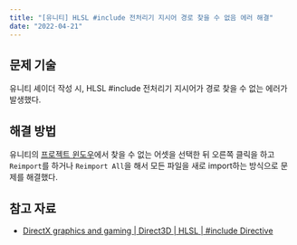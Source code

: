 ```yaml
---
title: "[유니티] HLSL #include 전처리기 지시어 경로 찾을 수 없음 에러 해결"
date: "2022-04-21"
---
```


## 문제 기술

유니티 셰이더 작성 시, HLSL #include 전처리기 지시어가 경로 찾을 수 없는 에러가 발생했다.

## 해결 방법

유니티의 [프로젝트 윈도우](https://docs.unity3d.com/Manual/ProjectView.html)에서 찾을 수 없는 어셋을 선택한 뒤 오른쪽 클릭을 하고 `Reimport`를 하거나 `Reimport All`을 해서 모든 파일을 새로 import하는 방식으로 문제를 해결했다.

## 참고 자료

- [DirectX graphics and gaming | Direct3D | HLSL | #include Directive](https://docs.microsoft.com/en-us/windows/win32/direct3dhlsl/dx-graphics-hlsl-appendix-pre-include)
